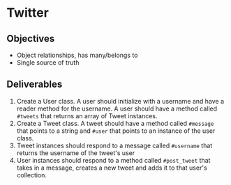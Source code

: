 # Twitter

## Objectives
- Object relationships, has many/belongs to
- Single source of truth


## Deliverables 
1. Create a User class. A user should initialize with a username and have a reader method for the username. A user should have a method called `#tweets` that returns an array of Tweet instances.
2. Create a Tweet class. A tweet should have a method called `#message` that points to a string and `#user` that points to an instance of the user class.
3. Tweet instances should respond to a message called `#username` that returns the username of the tweet's user
4. User instances should respond to a method called `#post_tweet` that takes in a message, creates a new tweet and adds it to that user's collection.
